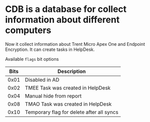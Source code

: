 # CDB is a database for collect information about different computers

Now it collect information about Trent Micro Apex One and Endpoint Encryption.
It can create tasks in HelpDesk.


Available `flags` bit options

| Bits | Description                               |
|------|-------------------------------------------|
| 0x01 | Disabled in AD                            |
| 0x02 | TMEE Task was created in HelpDesk         |
| 0x04 | Manual hide from report                   |
| 0x08 | TMAO Task was created in HelpDesk         |
| 0x10 | Temporary flag for delete after all syncs |
